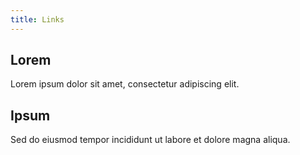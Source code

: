 ```yaml
---
title: Links
---
```



## Lorem

Lorem ipsum dolor sit amet, consectetur adipiscing elit.

## Ipsum

Sed do eiusmod tempor incididunt ut labore et dolore magna aliqua.